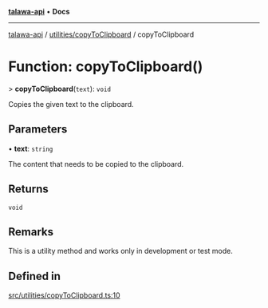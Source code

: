 [**talawa-api**](../../../README.md) • **Docs**

***

[talawa-api](../../../modules.md) / [utilities/copyToClipboard](../README.md) / copyToClipboard

# Function: copyToClipboard()

\> **copyToClipboard**(`text`): `void`

Copies the given text to the clipboard.

## Parameters

• **text**: `string`

The content that needs to be copied to the clipboard.

## Returns

`void`

## Remarks

This is a utility method and works only in development or test mode.

## Defined in

[src/utilities/copyToClipboard.ts:10](https://github.com/PalisadoesFoundation/talawa-api/blob/1f38da5423898626c6ebfa24896a9c3d008195c6/src/utilities/copyToClipboard.ts#L10)
